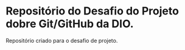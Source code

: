 # Repositório do Desafio do Projeto dobre Git/GitHub da DIO.
Repositório criado para o desafio de projeto.
